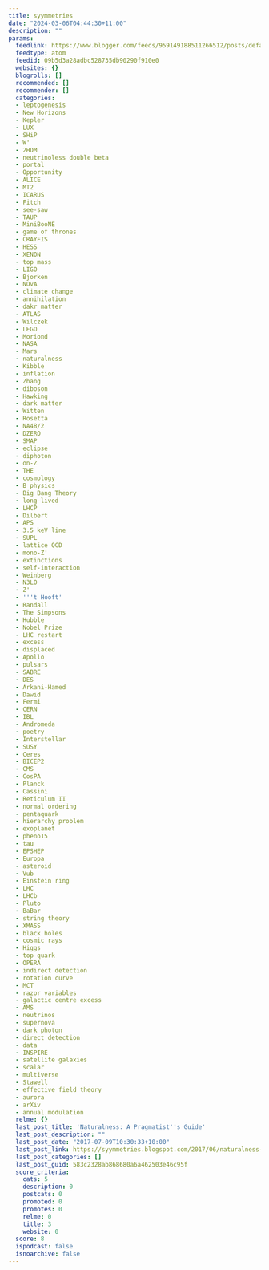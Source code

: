 ```yaml
---
title: syymmetries
date: "2024-03-06T04:44:30+11:00"
description: ""
params:
  feedlink: https://www.blogger.com/feeds/959149188511266512/posts/default
  feedtype: atom
  feedid: 09b5d3a28adbc528735db90290f910e0
  websites: {}
  blogrolls: []
  recommended: []
  recommender: []
  categories:
  - leptogenesis
  - New Horizons
  - Kepler
  - LUX
  - SHiP
  - W'
  - 2HDM
  - neutrinoless double beta
  - portal
  - Opportunity
  - ALICE
  - MT2
  - ICARUS
  - Fitch
  - see-saw
  - TAUP
  - MiniBooNE
  - game of thrones
  - CRAYFIS
  - HESS
  - XENON
  - top mass
  - LIGO
  - Bjorken
  - NOvA
  - climate change
  - annihilation
  - dakr matter
  - ATLAS
  - Wilczek
  - LEGO
  - Moriond
  - NASA
  - Mars
  - naturalness
  - Kibble
  - inflation
  - Zhang
  - diboson
  - Hawking
  - dark matter
  - Witten
  - Rosetta
  - NA48/2
  - DZERO
  - SMAP
  - eclipse
  - diphoton
  - on-Z
  - THE
  - cosmology
  - B physics
  - Big Bang Theory
  - long-lived
  - LHCP
  - Dilbert
  - APS
  - 3.5 keV line
  - SUPL
  - lattice QCD
  - mono-Z'
  - extinctions
  - self-interaction
  - Weinberg
  - N3LO
  - Z'
  - '''t Hooft'
  - Randall
  - The Simpsons
  - Hubble
  - Nobel Prize
  - LHC restart
  - excess
  - displaced
  - Apollo
  - pulsars
  - SABRE
  - DES
  - Arkani-Hamed
  - Dawid
  - Fermi
  - CERN
  - IBL
  - Andromeda
  - poetry
  - Interstellar
  - SUSY
  - Ceres
  - BICEP2
  - CMS
  - CosPA
  - Planck
  - Cassini
  - Reticulum II
  - normal ordering
  - pentaquark
  - hierarchy problem
  - exoplanet
  - pheno15
  - tau
  - EPSHEP
  - Europa
  - asteroid
  - Vub
  - Einstein ring
  - LHC
  - LHCb
  - Pluto
  - BaBar
  - string theory
  - XMASS
  - black holes
  - cosmic rays
  - Higgs
  - top quark
  - OPERA
  - indirect detection
  - rotation curve
  - MCT
  - razor variables
  - galactic centre excess
  - AMS
  - neutrinos
  - supernova
  - dark photon
  - direct detection
  - data
  - INSPIRE
  - satellite galaxies
  - scalar
  - multiverse
  - Stawell
  - effective field theory
  - aurora
  - arXiv
  - annual modulation
  relme: {}
  last_post_title: 'Naturalness: A Pragmatist''s Guide'
  last_post_description: ""
  last_post_date: "2017-07-09T10:30:33+10:00"
  last_post_link: https://syymmetries.blogspot.com/2017/06/naturalness-pragmatists-guide.html
  last_post_categories: []
  last_post_guid: 583c2328ab868680a6a462503e46c95f
  score_criteria:
    cats: 5
    description: 0
    postcats: 0
    promoted: 0
    promotes: 0
    relme: 0
    title: 3
    website: 0
  score: 8
  ispodcast: false
  isnoarchive: false
---
```

